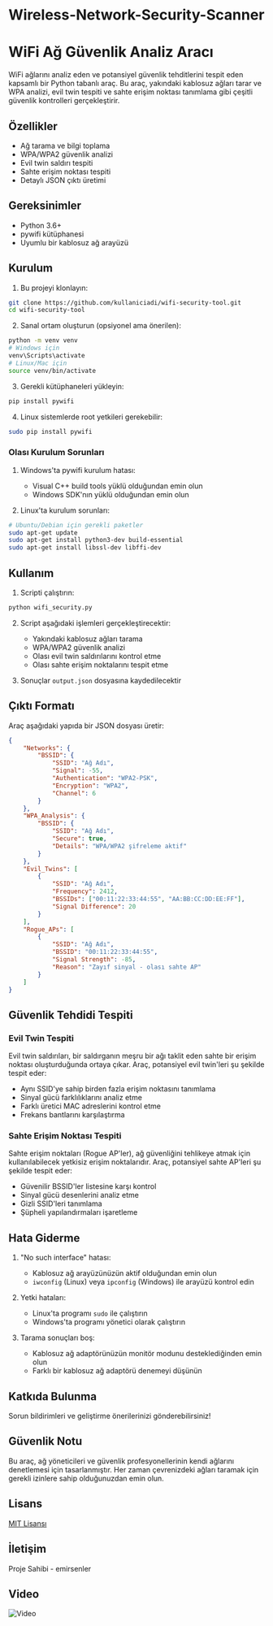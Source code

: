 # Wireless-Network-Security-Scanner

# WiFi Ağ Güvenlik Analiz Aracı

WiFi ağlarını analiz eden ve potansiyel güvenlik tehditlerini tespit eden kapsamlı bir Python tabanlı araç. Bu araç, yakındaki kablosuz ağları tarar ve WPA analizi, evil twin tespiti ve sahte erişim noktası tanımlama gibi çeşitli güvenlik kontrolleri gerçekleştirir.

## Özellikler

- Ağ tarama ve bilgi toplama
- WPA/WPA2 güvenlik analizi
- Evil twin saldırı tespiti
- Sahte erişim noktası tespiti
- Detaylı JSON çıktı üretimi

## Gereksinimler

- Python 3.6+
- pywifi kütüphanesi
- Uyumlu bir kablosuz ağ arayüzü

## Kurulum

1. Bu projeyi klonlayın:
```bash
git clone https://github.com/kullaniciadi/wifi-security-tool.git
cd wifi-security-tool
```

2. Sanal ortam oluşturun (opsiyonel ama önerilen):
```bash
python -m venv venv
# Windows için
venv\Scripts\activate
# Linux/Mac için
source venv/bin/activate
```

3. Gerekli kütüphaneleri yükleyin:
```bash
pip install pywifi
```

4. Linux sistemlerde root yetkileri gerekebilir:
```bash
sudo pip install pywifi
```

### Olası Kurulum Sorunları

1. Windows'ta pywifi kurulum hatası:
   - Visual C++ build tools yüklü olduğundan emin olun
   - Windows SDK'nın yüklü olduğundan emin olun

2. Linux'ta kurulum sorunları:
```bash
# Ubuntu/Debian için gerekli paketler
sudo apt-get update
sudo apt-get install python3-dev build-essential
sudo apt-get install libssl-dev libffi-dev
```

## Kullanım

1. Scripti çalıştırın:
```bash
python wifi_security.py
```

2. Script aşağıdaki işlemleri gerçekleştirecektir:
   - Yakındaki kablosuz ağları tarama
   - WPA/WPA2 güvenlik analizi
   - Olası evil twin saldırılarını kontrol etme
   - Olası sahte erişim noktalarını tespit etme

3. Sonuçlar `output.json` dosyasına kaydedilecektir

## Çıktı Formatı

Araç aşağıdaki yapıda bir JSON dosyası üretir:

```json
{
    "Networks": {
        "BSSID": {
            "SSID": "Ağ Adı",
            "Signal": -55,
            "Authentication": "WPA2-PSK",
            "Encryption": "WPA2",
            "Channel": 6
        }
    },
    "WPA_Analysis": {
        "BSSID": {
            "SSID": "Ağ Adı",
            "Secure": true,
            "Details": "WPA/WPA2 şifreleme aktif"
        }
    },
    "Evil_Twins": [
        {
            "SSID": "Ağ Adı",
            "Frequency": 2412,
            "BSSIDs": ["00:11:22:33:44:55", "AA:BB:CC:DD:EE:FF"],
            "Signal Difference": 20
        }
    ],
    "Rogue_APs": [
        {
            "SSID": "Ağ Adı",
            "BSSID": "00:11:22:33:44:55",
            "Signal Strength": -85,
            "Reason": "Zayıf sinyal - olası sahte AP"
        }
    ]
}
```

## Güvenlik Tehdidi Tespiti

### Evil Twin Tespiti
Evil twin saldırıları, bir saldırganın meşru bir ağı taklit eden sahte bir erişim noktası oluşturduğunda ortaya çıkar. Araç, potansiyel evil twin'leri şu şekilde tespit eder:
- Aynı SSID'ye sahip birden fazla erişim noktasını tanımlama
- Sinyal gücü farklılıklarını analiz etme
- Farklı üretici MAC adreslerini kontrol etme
- Frekans bantlarını karşılaştırma

### Sahte Erişim Noktası Tespiti
Sahte erişim noktaları (Rogue AP'ler), ağ güvenliğini tehlikeye atmak için kullanılabilecek yetkisiz erişim noktalarıdır. Araç, potansiyel sahte AP'leri şu şekilde tespit eder:
- Güvenilir BSSID'ler listesine karşı kontrol
- Sinyal gücü desenlerini analiz etme
- Gizli SSID'leri tanımlama
- Şüpheli yapılandırmaları işaretleme

## Hata Giderme

1. "No such interface" hatası:
   - Kablosuz ağ arayüzünüzün aktif olduğundan emin olun
   - `iwconfig` (Linux) veya `ipconfig` (Windows) ile arayüzü kontrol edin

2. Yetki hataları:
   - Linux'ta programı `sudo` ile çalıştırın
   - Windows'ta programı yönetici olarak çalıştırın

3. Tarama sonuçları boş:
   - Kablosuz ağ adaptörünüzün monitör modunu desteklediğinden emin olun
   - Farklı bir kablosuz ağ adaptörü denemeyi düşünün

## Katkıda Bulunma

Sorun bildirimleri ve geliştirme önerilerinizi gönderebilirsiniz!

## Güvenlik Notu

Bu araç, ağ yöneticileri ve güvenlik profesyonellerinin kendi ağlarını denetlemesi için tasarlanmıştır. Her zaman çevrenizdeki ağları taramak için gerekli izinlere sahip olduğunuzdan emin olun.

## Lisans

[MIT Lisansı](LICENSE)

## İletişim

Proje Sahibi - emirsenler


## Video

![Video](video/wifitool.gif)